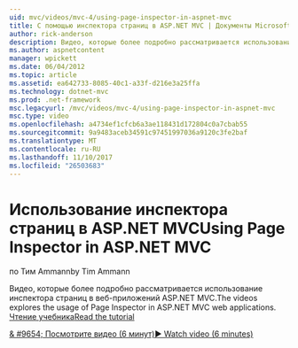 ```yaml
---
uid: mvc/videos/mvc-4/using-page-inspector-in-aspnet-mvc
title: С помощью инспектора страниц в ASP.NET MVC | Документы Microsoft
author: rick-anderson
description: Видео, которые более подробно рассматривается использование инспектора страниц в веб-приложений ASP.NET MVC. Чтение учебника
ms.author: aspnetcontent
manager: wpickett
ms.date: 06/04/2012
ms.topic: article
ms.assetid: ea642733-8085-40c1-a33f-d216e3a25ffa
ms.technology: dotnet-mvc
ms.prod: .net-framework
msc.legacyurl: /mvc/videos/mvc-4/using-page-inspector-in-aspnet-mvc
msc.type: video
ms.openlocfilehash: a4734ef1cfcb6a3ae118431d172804c0a7cbab55
ms.sourcegitcommit: 9a9483aceb34591c97451997036a9120c3fe2baf
ms.translationtype: MT
ms.contentlocale: ru-RU
ms.lasthandoff: 11/10/2017
ms.locfileid: "26503683"
---
```

<a name="using-page-inspector-in-aspnet-mvc"></a><span data-ttu-id="f521d-104">Использование инспектора страниц в ASP.NET MVC</span><span class="sxs-lookup"><span data-stu-id="f521d-104">Using Page Inspector in ASP.NET MVC</span></span>
====================
<span data-ttu-id="f521d-105">по Тим Ammann</span><span class="sxs-lookup"><span data-stu-id="f521d-105">by Tim Ammann</span></span>

<span data-ttu-id="f521d-106">Видео, которые более подробно рассматривается использование инспектора страниц в веб-приложений ASP.NET MVC.</span><span class="sxs-lookup"><span data-stu-id="f521d-106">The videos explores the usage of Page Inspector in ASP.NET MVC web applications.</span></span> [<span data-ttu-id="f521d-107">Чтение учебника</span><span class="sxs-lookup"><span data-stu-id="f521d-107">Read the tutorial</span></span>](../../overview/views/using-page-inspector-in-aspnet-mvc.md)

[<span data-ttu-id="f521d-108">& #9654; Посмотрите видео (6 минут)</span><span class="sxs-lookup"><span data-stu-id="f521d-108">&#9654; Watch video (6 minutes)</span></span>](https://channel9.msdn.com/Blogs/ASP-NET-Site-Videos/using-page-inspector-in-aspnet-mvc)
